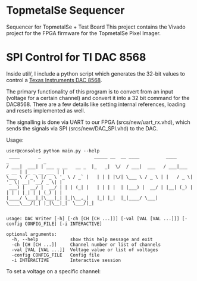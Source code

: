 # TopmetalSe Sequencer
Sequencer for TopmetalSe + Test Board
This project contains the Vivado project for the FPGA firmware for the TopmetalSe Pixel Imager.



# SPI Control for TI DAC 8568
Inside util/, I include a python script which generates the 32-bit values to control a [Texas Instruments DAC 8568](https://www.ti.com/product/DAC8568?utm_source=google&utm_medium=cpc&utm_campaign=asc-null-null-GPN_EN-cpc-pf-google-wwe&utm_content=DAC8568&ds_k=DAC8568&DCM=yes&gclid=EAIaIQobChMIwIbj3O62_wIV-y-tBh3P_wriEAAYASAAEgLwtPD_BwE&gclsrc=aw.ds).

The primary functionality of this program is to convert from an input (voltage for a certain channel) and convert it into a 32 bit command for the DAC8568. There are a few details like setting internal references, loading and resets implemented as well.

The signalling is done via UART to our FPGA (srcs/new/uart_rx.vhd), which sends the signals via SPI (srcs/new/DAC_SPI.vhd) to the DAC.

Usage:
```
user@console$ python main.py --help
 ____       _                    _____ __  __ ____          ____            _             _ 
/ ___|  ___| | ___ _ __   __ _  |_   _|  \/  / ___|  ___   / ___|___  _ __ | |_ _ __ ___ | |
\___ \ / _ \ |/ _ \ '_ \ / _` |   | | | |\/| \___ \ / _ \ | |   / _ \| '_ \| __| '__/ _ \| |
 ___) |  __/ |  __/ | | | (_| |   | | | |  | |___) |  __/ | |__| (_) | | | | |_| | | (_) | |
|____/ \___|_|\___|_| |_|\__,_|   |_| |_|  |_|____/ \___|  \____\___/|_| |_|\__|_|  \___/|_|
                                                                                            

usage: DAC Writer [-h] [-ch [CH [CH ...]]] [-val [VAL [VAL ...]]] [-config CONFIG_FILE] [-i INTERACTIVE]

optional arguments:
  -h, --help            show this help message and exit
  -ch [CH [CH ...]]     Channel number or list of channels
  -val [VAL [VAL ...]]  Voltage value or list of voltages
  -config CONFIG_FILE   Config file
  -i INTERACTIVE        Interactive session
```
To set a voltage on a specific channel:

